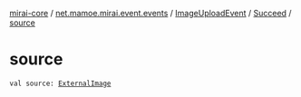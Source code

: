 [mirai-core](../../../index.md) / [net.mamoe.mirai.event.events](../../index.md) / [ImageUploadEvent](../index.md) / [Succeed](index.md) / [source](./source.md)

# source

`val source: `[`ExternalImage`](../../../net.mamoe.mirai.utils/-external-image/index.md)